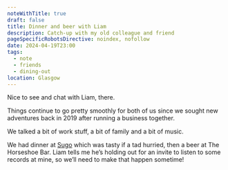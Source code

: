 ```yaml
---
noteWithTitle: true
draft: false
title: Dinner and beer with Liam
description: Catch-up with my old colleague and friend
pageSpecificRobotsDirective: noindex, nofollow
date: 2024-04-19T23:00
tags:
  - note
  - friends
  - dining-out
location: Glasgow
---
```

Nice to see and chat with Liam, there. 

Things continue to go pretty smoothly for both of us since we sought new adventures back in 2019 after running a business together.

We talked a bit of work stuff, a bit of family and a bit of music. 

We had dinner at [Sugo](https://www.sugopasta.co.uk/) which was tasty if a tad hurried, then a beer at The Horseshoe Bar. Liam tells me he’s holding out for an invite to listen to some records at mine, so we’ll need to make that happen sometime!
